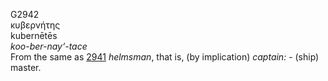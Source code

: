 G2942  
κυβερνήτης  
kubernētēs  
*koo-ber-nay‘-tace*  
From the same as [2941](g2941) *helmsman*, that is, (by implication)
*captain:* - (ship) master.  
